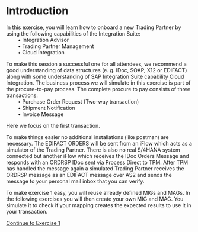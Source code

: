 # **Introduction**

In this exercise, you will learn how to onboard a new Trading Partner by using the following capabilities of the Integration Suite:\
&nbsp;&nbsp;&nbsp;&nbsp;&nbsp;&nbsp;&nbsp;&nbsp;• Integration Advisor\
&nbsp;&nbsp;&nbsp;&nbsp;&nbsp;&nbsp;&nbsp;&nbsp;• Trading Partner Management\
&nbsp;&nbsp;&nbsp;&nbsp;&nbsp;&nbsp;&nbsp;&nbsp;• Cloud Integration

   To make this session a successful one for all attendees, we recommend a good understanding of data structures (e. g. IDoc, SOAP, X12 or EDIFACT) along with some understanding of SAP Integration Suite capability Cloud Integration. The business process we will simulate in this exercise is part of the procure-to-pay process. The complete procure to pay consists of three transactions:\
&nbsp;&nbsp;&nbsp;&nbsp;&nbsp;&nbsp;&nbsp;&nbsp;•	Purchase Order Request (Two-way transaction)\
&nbsp;&nbsp;&nbsp;&nbsp;&nbsp;&nbsp;&nbsp;&nbsp;•	Shipment Notification\
&nbsp;&nbsp;&nbsp;&nbsp;&nbsp;&nbsp;&nbsp;&nbsp;•	Invoice Message

Here we focus on the first transaction. 

   To make things easier no additional installations (like postman) are necessary. The EDIFACT ORDERS will be sent from an iFlow which acts as a simulator of the Trading Partner. There is also no real S/4HANA system connected but another iFlow which receives the IDoc Orders Message and responds with an ORDRSP IDoc sent via Process Direct to TPM. After TPM has handled the message again a simulated Trading Partner receives the ORDRSP message as an EDIFACT message over AS2 and sends the message to your personal mail inbox that you can verify.

   To make exercise 1 easy, you will reuse already defined MIGs and MAGs. In the following exercises you will then create your own MIG and MAG. You simulate it to check if your mapping creates the expected results to use it in your transaction.
   
   [Continue to Exercise 1](../1/README.md)
